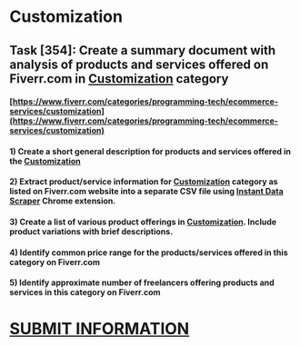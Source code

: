 # Customization
## Task [354]: Create a summary document with analysis of products and services offered on Fiverr.com in [Customization](https://www.fiverr.com/categories/programming-tech/ecommerce-services/customization) category
#### [https://www.fiverr.com/categories/programming-tech/ecommerce-services/customization](https://www.fiverr.com/categories/programming-tech/ecommerce-services/customization)
#### 1) Create a short general description for products and services offered in the [Customization](https://www.fiverr.com/categories/programming-tech/ecommerce-services/customization)
#### 2) Extract product/service information for [Customization](https://www.fiverr.com/categories/programming-tech/ecommerce-services/customization) category as listed on Fiverr.com website into a separate CSV file using [Instant Data Scraper](https://chrome.google.com/webstore/detail/instant-data-scraper/ofaokhiedipichpaobibbnahnkdoiiah) Chrome extension.
#### 3) Create a list of various product offerings in [Customization](https://www.fiverr.com/categories/programming-tech/ecommerce-services/customization). Include product variations with brief descriptions.
#### 4) Identify common price range for the products/services offered in this category on Fiverr.com
#### 5) Identify approximate number of freelancers offering products and services in this category on Fiverr.com

# [SUBMIT INFORMATION](https://forms.office.com/r/8AEKjkLxKG)
